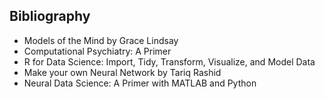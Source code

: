 ## Bibliography

- Models of the Mind by Grace Lindsay
- Computational Psychiatry: A Primer
- R for Data Science: Import, Tidy, Transform, Visualize, and Model Data
- Make your own Neural Network by Tariq Rashid
- Neural Data Science: A Primer with MATLAB and Python